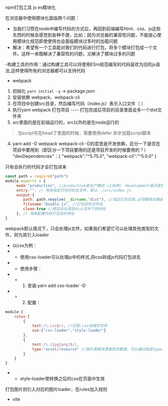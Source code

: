 npm打包工具
js es模块化

在浏览器中使用模块化面临两个问题：
- 当我们习惯在node中编写代码的方式后，再回到前端编写html、css、js这些东西的时候会感觉到各种不便，比如：因为浏览器的兼容性问题，不能放心使用模块化规范即使使用也会面临模块过多时的加载问题
- 解决：希望有一个工具能对我们的代码进行打包，将多个模块打包成一个文件。这样一来既解决了兼容性的问题，又解决了模块过多的问题

-构建工具的作用：通过构建工具可以将使用ESm规范编写的代码装欢为旧的js语法,这样使得所有的浏览器都可以支持代码

- webpack
1. 初始化 `yarn initial -y` -> package.json
2. 安装依赖 webpack、webpack-cli
3. 在项目中创建src目录，然后编写代码（index.js）表示入口文件（ ）
4. 执行yarn webpack 打包项目 ---- 打包完成后项目的目录里面会多一个dist文件夹  
5. src里面的是在前端运行的，src以外的是在node运行的 



> 当script写在head了里面的时候，需要使用defer 异步加载script脚本

4. yarn add -D webpack webpack-cli  -D的意思是开发依赖，区分一下是否在项目中要用到（即区分一下项目要用的还是项目开发的时候要用的？）
"devDependencies"：{
    "webpack":"^5.75.0",
    "webpack-cli":"^5.0.0"
}

只有会执行的代码才会打包进来

``` javascript
const path = require("path")
module.exports = {
     mode:"production", //production是生产模式（上线用） development是开发模式
     entry:"", // 用来指定打包时的主文件，默认 ./src/index.js
     output:{
        path: path.resolve(__dirname,"dist"), //指定打包目录,必须要绝对路径 
        filename:"bundle.js", //打包后的文件名
        clean:true //是否自动清空dist文件下的代码
     }, // 用来配置代码打包后的地址
}
```
webpack默认情况下，只会处理js文件，如果我们希望它可以处理其他类型的文件，则为其引入loader
- 以css为例：
- - 使用css-loader可以处理js中的样式,将css转成js代码打包进去
- - 使用步骤：
- - 1. 安装:yarn add css-loader -D
- - 2. 配置：
```javascript
module:{
    rules:[
        {
            test:/\.css$/i, //匹配.css结尾的文件
            use:["css-loader","style-loader"]
        },
        {
            test:/\.(jpg|png)$/i,
            type:"asset/resource" //图片直接资源类型的数据，可以通过指定type来处理
        }
    ]
}
```
- - style-loader使转换之后的css在页面中生效

打包图片则引入对应的图片loader，在rules加入规则






- vite


